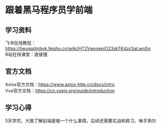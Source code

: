 # 跟着黑马程序员学前端
## 学习资料
飞书在线教程：https://heuqqdmbyk.feishu.cn/wiki/HT2VwxsepiO23skTK4zcSaLwnSg
<br>
B站在线课堂：直接搜
## 官方文档
Axios官方文档：https://www.axios-http.cn/docs/intro
<br>
Vue官方文档：https://cn.vuejs.org/guide/introduction
<br>
## 学习心得
5天学完，大致了解前端是做一个什么事情，后续还需要实战和练习，唯手熟尔